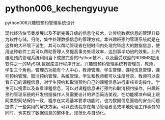 # python006_kechengyuyue
python006兴趣班预约管理系统设计

  现代经济快节奏发展以及不断完善升级的信息化技术，让传统数据信息的管理升级为软件存储，归纳，集中处理数据信息的管理方式。本兴趣班预约管理系统就是在这样的大环境下诞生，其可以帮助管理者在短时间内处理完毕庞大的数据信息，使用这种软件工具可以帮助管理人员提高事务处理效率，达到事半功倍的效果。此兴趣班预约管理系统利用当下成熟完善的Python技术，以及最受欢迎的RDBMS应用软件之一的MySQL数据库进行程序开发。兴趣班预约管理系统有管理员，教师，学生三个角色。管理员功能有个人中心，教师管理，学生管理，课程信息管理，课程预约管理，取消预约管理，系统管理。学生和教师都可以注册登录，教师可以查看自己的课程信息，对学生预约和取消预约自己的课程信息进行审核查询操作。学生可以搜索以及查看课程信息，可以对课程信息进行预约和取消预约操作。兴趣班预约管理系统的开发根据操作人员需要设计的界面简洁美观，在功能模块布局上跟同类型网站保持一致，程序在实现基本要求功能时，也为数据信息面临的安全问题提供了一些实用的解决方案。可以说该程序在帮助管理者高效率地处理工作事务的同时，也实现了数据信息的整体化，规范化与自动化。

